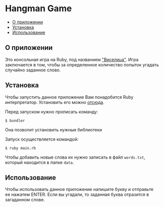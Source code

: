 # Hangman Game


- [О приложении](#about)
- [Установка](#getting_started)
- [Использование](#usage)

## О приложении <a name = "about"></a>

Это консольная игра на Ruby, под названием ["Виселица"](https://ru.wikipedia.org/wiki/%D0%92%D0%B8%D1%81%D0%B5%D0%BB%D0%B8%D1%86%D0%B0_(%D0%B8%D0%B3%D1%80%D0%B0)).
Игра заключается в том, чтобы за определенное количество попыток угадать случайно заданное слово.

## Установка <a name = "getting_started"></a>

Чтобы запустить данное приложение Вам понадобится Ruby интерпретатор.
Установить его можно [отсюда](https://rubyinstaller.org/).

Перед запуском нужно прописать команду:
```
$ bundler
```
Она позволит установить нужные библиотеки

Запуск осуществляется командой:
```
$ ruby main.rb
```

Чтобы добавить новые слова их нужно записать в файл ```words.txt```, который находится в папке ```data```.

## Использование <a name = "usage"></a>

Чтобы использовать данное приложение напишите букву и отправьте ее нажатем ENTER. Если вы угадали, то заданная буква отразится в загаданном слове.
